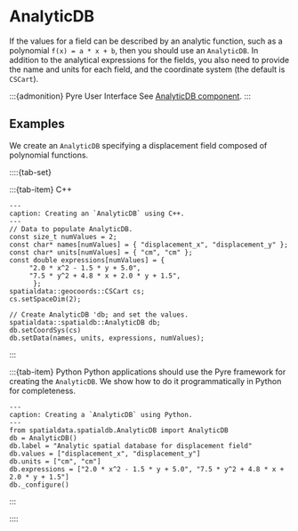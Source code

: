 # AnalyticDB

If the values for a field can be described by an analytic function, such as a polynomial `f(x) = a * x + b`, then you should use an `AnalyticDB`.
In addition to the analytical expressions for the fields, you also need to provide the name and units for each field, and the coordinate system (the default is `CSCart`).

:::{admonition} Pyre User Interface
See [AnalyticDB component](../components/spatialdb/AnalyticDB.md).
:::

## Examples

We create an `AnalyticDB` specifying a displacement field composed of polynomial functions.

::::{tab-set}

:::{tab-item} C++

```{code-block} c++
---
caption: Creating an `AnalyticDB` using C++. 
---
// Data to populate AnalyticDB.
const size_t numValues = 2;
const char* names[numValues] = { "displacement_x", "displacement_y" };
const char* units[numValues] = { "cm", "cm" };
const double expressions[numValues] = {
     "2.0 * x^2 - 1.5 * y + 5.0", 
     "7.5 * y^2 + 4.8 * x + 2.0 * y + 1.5",
      };
spatialdata::geocoords::CSCart cs;
cs.setSpaceDim(2);

// Create AnalyticDB 'db; and set the values.
spatialdata::spatialdb::AnalyticDB db;
db.setCoordSys(cs)
db.setData(names, units, expressions, numValues);
```

:::

:::{tab-item} Python
Python applications should use the Pyre framework for creating the `AnalyticDB`.
We show how to do it programmatically in Python for completeness.

```{code-block} python
---
caption: Creating a `AnalyticDB` using Python.
---
from spatialdata.spatialdb.AnalyticDB import AnalyticDB
db = AnalyticDB()
db.label = "Analytic spatial database for displacement field"
db.values = ["displacement_x", "displacement_y"]
db.units = ["cm", "cm"]
db.expressions = ["2.0 * x^2 - 1.5 * y + 5.0", "7.5 * y^2 + 4.8 * x + 2.0 * y + 1.5"]
db._configure()
```

:::

::::
